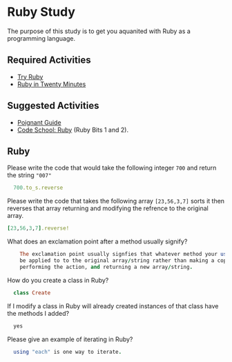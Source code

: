 # Ruby Study

The purpose of this study is to get you aquanited with Ruby as a programming
language.

## Required Activities

-   [Try Ruby](http://tryruby.org/)
-   [Ruby in Twenty Minutes](https://www.ruby-lang.org/en/documentation/quickstart/)

## Suggested Activities

-   [Poignant Guide](http://poignant.guide/)
-   [Code School: Ruby](https://www.codeschool.com/learn/ruby) (Ruby Bits 1 and 2).

## Ruby

Please write the code that would take the following integer `700` and return the
string `"007"`

```ruby
  700.to_s.reverse
```

Please write the code that takes the following array `[23,56,3,7]` sorts it
then reverses that array returning and modifying the refrence to the original
array.

```ruby
[23,56,3,7].reverse!
```

What does an exclamation point after a method usually signify?

```ruby
    The exclamation point usually signfies that whatever method your using should
    be applied to to the original array/string rather than making a copy,
    performing the action, and returning a new array/string.
```
How do you create a class in Ruby?

```ruby
  class Create
```

If I modify a class in Ruby will already created instances of that class have
the methods I added?

```ruby
  yes
```

Please give an example of iterating in Ruby?

```ruby
  using "each" is one way to iterate. 
```
